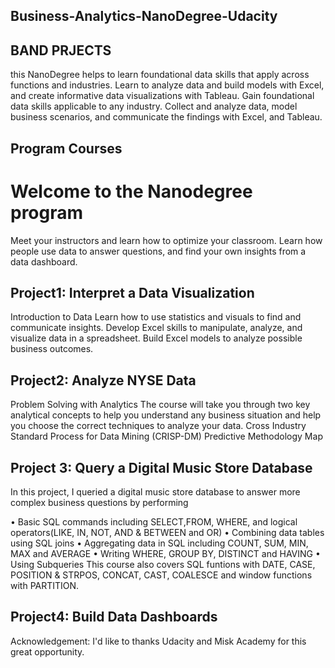 ## Business-Analytics-NanoDegree-Udacity
## BAND PRJECTS
this NanoDegree helps to learn foundational data skills that apply across functions and industries. Learn to analyze data and build models with Excel, and create informative data visualizations with Tableau. Gain foundational data skills applicable to any industry. Collect and analyze data, model business scenarios, and communicate the findings with Excel, and Tableau.

## Program Courses
# Welcome to the Nanodegree program
Meet your instructors and learn how to optimize your classroom. Learn how people use data to answer questions, and find your own insights from a data dashboard.

## Project1: Interpret a Data Visualization
Introduction to Data
Learn how to use statistics and visuals to find and communicate insights. Develop Excel skills to manipulate, analyze, and visualize data in a spreadsheet. Build Excel models to analyze possible business outcomes.

## Project2: Analyze NYSE Data
Problem Solving with Analytics
The course will take you through two key analytical concepts to help you understand any business situation and help you choose the correct techniques to analyze your data.
Cross Industry Standard Process for Data Mining (CRISP-DM)
Predictive Methodology Map

## Project 3: Query a Digital Music Store Database
In this project, I queried a digital music store database to answer more complex business questions by performing

 • Basic SQL commands including SELECT,FROM, WHERE, and logical operators(LIKE, IN, NOT, AND & BETWEEN and OR)
 • Combining data tables using SQL joins
 • Aggregating data in SQL including COUNT, SUM, MIN, MAX and AVERAGE
 • Writing WHERE, GROUP BY, DISTINCT and HAVING 
 • Using Subqueries 
This course also covers SQL funtions with DATE, CASE, POSITION & STRPOS, CONCAT, CAST, COALESCE and window functions with PARTITION.



## Project4: Build Data Dashboards
Acknowledgement:
I'd like to thanks Udacity and Misk Academy for this great opportunity.
